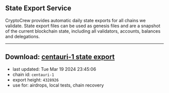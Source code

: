 ## State Export Service
CryptoCrew provides automatic daily state exports for all chains we validate. State export files can be used as genesis files and are a snapshot of the current blockchain state, including all validators, accounts, balances and delegations.

---
**Download: [centauri-1 state export](https://dl-eu2.ccvalidators.com/SERVICE/composable/centauri-1_export_4328926.json)**
---

- last updated: Tue Mar 19 2024 23:45:06
- chain id: `centauri-1`
- export height: `4328926`
- use for: airdrops, local tests, chain recovery
